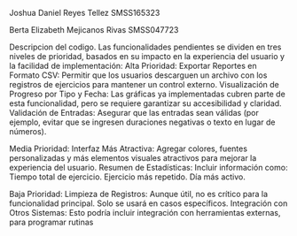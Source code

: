 Joshua Daniel Reyes Tellez SMSS165323

Berta Elizabeth Mejicanos Rivas SMSS047723

Descripcion del codigo.
Las funcionalidades pendientes se dividen en tres niveles de prioridad, basados en su impacto en la experiencia del usuario y la facilidad de implementación:
Alta Prioridad: 
Exportar Reportes en Formato CSV: Permitir que los usuarios descarguen un archivo con los registros de ejercicios para mantener un control externo.
Visualización de Progreso por Tipo y Fecha: Las gráficas ya implementadas cubren parte de esta funcionalidad, pero se requiere garantizar su accesibilidad y claridad.
Validación de Entradas: Asegurar que las entradas sean válidas (por ejemplo, evitar que se ingresen duraciones negativas o texto en lugar de números).

Media Prioridad:
Interfaz Más Atractiva: Agregar colores, fuentes personalizadas y más elementos visuales atractivos para mejorar la experiencia del usuario.
Resumen de Estadísticas: Incluir información como:
Tiempo total de ejercicio.
Ejercicio más repetido.
Día más activo.

Baja Prioridad:
Limpieza de Registros: Aunque útil, no es crítico para la funcionalidad principal. Solo se usará en casos específicos.
Integración con Otros Sistemas: Esto podría incluir integración con herramientas externas, para programar rutinas
